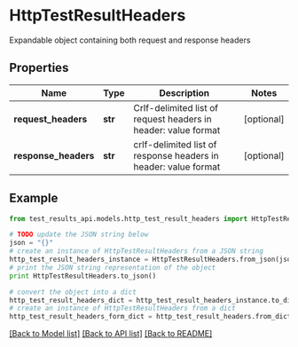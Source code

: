 # HttpTestResultHeaders

Expandable object containing both request and response headers

## Properties
Name | Type | Description | Notes
------------ | ------------- | ------------- | -------------
**request_headers** | **str** | Crlf-delimited list of request headers in header: value format | [optional] 
**response_headers** | **str** | crlf-delimited list of response headers in header: value format | [optional] 

## Example

```python
from test_results_api.models.http_test_result_headers import HttpTestResultHeaders

# TODO update the JSON string below
json = "{}"
# create an instance of HttpTestResultHeaders from a JSON string
http_test_result_headers_instance = HttpTestResultHeaders.from_json(json)
# print the JSON string representation of the object
print HttpTestResultHeaders.to_json()

# convert the object into a dict
http_test_result_headers_dict = http_test_result_headers_instance.to_dict()
# create an instance of HttpTestResultHeaders from a dict
http_test_result_headers_form_dict = http_test_result_headers.from_dict(http_test_result_headers_dict)
```
[[Back to Model list]](../README.md#documentation-for-models) [[Back to API list]](../README.md#documentation-for-api-endpoints) [[Back to README]](../README.md)


